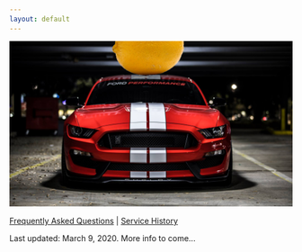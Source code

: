 ```yaml
---
layout: default
---
```


![gt350 lemon](/gt350.png)

[Frequently Asked Questions](./faq) \| [Service History](./service-records)

Last updated: March 9, 2020. More info to come...